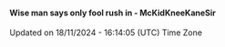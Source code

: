 #### Wise man says only fool rush in - McKidKneeKaneSir
Updated on 18/11/2024 - 16:14:05 (UTC) Time Zone
